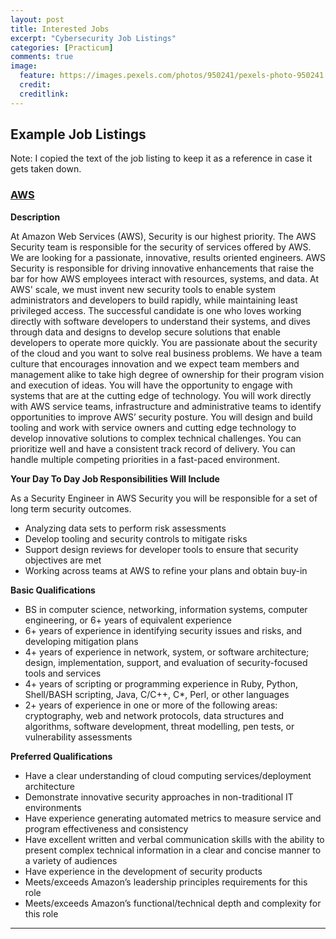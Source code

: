 ```yaml
---
layout: post
title: Interested Jobs
excerpt: "Cybersecurity Job Listings"
categories: [Practicum]
comments: true
image:
  feature: https://images.pexels.com/photos/950241/pexels-photo-950241.jpeg?auto=compress&cs=tinysrgb&dpr=2&h=650&w=940
  credit: 
  creditlink: 
---
```


## Example Job Listings

Note: I copied the text of the job listing to keep it as a reference in case it gets taken down.

### [AWS](https://www.linkedin.com/jobs/view/security-engineer-aws-security-at-amazon-web-services-aws-1807953450/?utm_campaign=google_jobs_apply&amp;utm_source=google_jobs_apply&amp;utm_medium=organic)

**Description**

At Amazon Web Services (AWS), Security is our highest priority. The AWS Security team is responsible for the security of services offered by AWS. We are looking for a passionate, innovative, results oriented engineers. AWS Security is responsible for driving innovative enhancements that raise the bar for how AWS employees interact with resources, systems, and data. At AWS' scale, we must invent new security tools to enable system administrators and developers to build rapidly, while maintaining least privileged access. The successful candidate is one who loves working directly with software developers to understand their systems, and dives through data and designs to develop secure solutions that enable developers to operate more quickly. You are passionate about the security of the cloud and you want to solve real business problems. We have a team culture that encourages innovation and we expect team members and management alike to take high degree of ownership for their program vision and execution of ideas. You will have the opportunity to engage with systems that are at the cutting edge of technology. You will work directly with AWS service teams, infrastructure and administrative teams to identify opportunities to improve AWS’ security posture. You will design and build tooling and work with service owners and cutting edge technology to develop innovative solutions to complex technical challenges. You can prioritize well and have a consistent track record of delivery. You can handle multiple competing priorities in a fast-paced environment.

**Your Day To Day Job Responsibilities Will Include**

As a Security Engineer in AWS Security you will be responsible for a set of long term security outcomes.
* Analyzing data sets to perform risk assessments
* Develop tooling and security controls to mitigate risks
* Support design reviews for developer tools to ensure that security objectives are met
* Working across teams at AWS to refine your plans and obtain buy-in

**Basic Qualifications**
* BS in computer science, networking, information systems, computer engineering, or 6+ years of equivalent experience
* 6+ years of experience in identifying security issues and risks, and developing mitigation plans
* 4+ years of experience in network, system, or software architecture; design, implementation, support, and evaluation of security-focused tools and services
* 4+ years of scripting or programming experience in Ruby, Python, Shell/BASH scripting, Java, C/C++, C*, Perl, or other languages
* 2+ years of experience in one or more of the following areas: cryptography, web and network protocols, data structures and algorithms, software development, threat modelling, pen tests, or vulnerability assessments 

**Preferred Qualifications**
* Have a clear understanding of cloud computing services/deployment architecture
* Demonstrate innovative security approaches in non-traditional IT environments
* Have experience generating automated metrics to measure service and program effectiveness and consistency
* Have excellent written and verbal communication skills with the ability to present complex technical information in a clear and concise manner to a variety of audiences
* Have experience in the development of security products
* Meets/exceeds Amazon’s leadership principles requirements for this role
* Meets/exceeds Amazon’s functional/technical depth and complexity for this role

<hr/>

